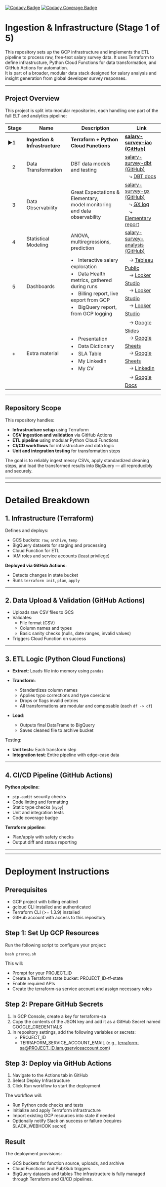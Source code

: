 [![Codacy Badge](https://api.codacy.com/project/badge/Grade/f34108759f0b47efb917df47d2e2d177)](https://app.codacy.com/gh/Viktor-Soltesz/salary-survey-iac/dashboard)
[![Codacy Coverage Badge](https://api.codacy.com/project/badge/Coverage/f34108759f0b47efb917df47d2e2d177)](https://app.codacy.com/gh/Viktor-Soltesz/salary-survey-iac/dashboard)

# Ingestion & Infrastructure (Stage 1 of 5)

This repository sets up the GCP infrastructure and implements the ETL pipeline to process raw, free-text salary survey data. It uses Terraform to define infrastructure, Python Cloud Functions for data transformation, and GitHub Actions for automation.  
It is part of a broader, modular data stack designed for salary analysis and insight generation from global developer survey responses.

---

## Project Overview

This project is split into modular repositories, each handling one part of the full ELT and analytics pipeline:

| Stage | Name                        | Description                                | Link |
|-------|-----------------------------|--------------------------------------------|------------|
| **▶️1** | **Ingestion & Infrastructure**  | **Terraform + Python Cloud Functions** | **[salary-survey-iac (GitHub)](https://github.com/Viktor-Soltesz/salary-survey-iac)** |
| ㅤ2     | Data Transformation   | DBT data models and testing               | [salary-survey-dbt (GitHub)](https://github.com/Viktor-Soltesz/salary-survey-dbt) <br> ㅤ⤷ [DBT docs](https://viktor-soltesz.github.io/salary-survey-dbt-docs/index.html#!/overview)|
| ㅤ3     | Data Observability  | Great Expectations & Elementary, <br> model monitoring and data observability     | [salary-survey-gx (GitHub)](https://github.com/Viktor-Soltesz/salary-survey-gx) <br> ㅤ⤷ [GX log](https://viktor-soltesz.github.io/salary-survey-gx/gx_site/index.html) <br> ㅤ⤷ [Elementary report](https://viktor-soltesz.github.io/salary-survey-dbt/elementary_report.html#/report/dashboard) |
| ㅤ4     | Statistical Modeling    | ANOVA, multiregressions, prediction   | [salary-survey-analysis (GitHub)](https://github.com/Viktor-Soltesz/salary-survey-analysis) |
| ㅤ5     | Dashboards          | •ㅤInteractive salary exploration <br> •ㅤData Health metrics, gathered during runs <br> •ㅤBilling report, live export from GCP <br> •ㅤBigQuery report, from GCP logging |ㅤ🡢 [Tableau Public](https://public.tableau.com/app/profile/viktor.solt.sz/viz/SoftwareDeveloperSalaries/Dashboard) <br>ㅤ🡢 [Looker Studio](https://lookerstudio.google.com/s/mhwL6JfNlaw)<br>ㅤ🡢 [Looker Studio](https://lookerstudio.google.com/s/tp8jUo4oPRs)<br>ㅤ🡢 [Looker Studio](https://lookerstudio.google.com/s/v2BIFW-_Jak)|
| ㅤ+     | Extra material | •ㅤPresentation <br> •ㅤData Dictionary <br>  •ㅤSLA Table <br>  •ㅤMy LinkedIn<br>  •ㅤMy CV|ㅤ🡢 [Google Slides](https://docs.google.com/presentation/d/1BHC6QnSpObVpulEcyDLXkW-6YLo2hpnwQ3miQg43iBg/edit?slide=id.g3353e8463a7_0_28#slide=id.g3353e8463a7_0_28) <br>ㅤ🡢 [Google Sheets](https://docs.google.com/spreadsheets/d/1cTikHNzcw3e-gH3N8F4VX-viYlCeLbm5JkFE3Wdcnjo/edit?gid=0#gid=0) <br>ㅤ🡢 [Google Sheets](https://docs.google.com/spreadsheets/d/1r85NlwsGV1DDy4eRBfMjZgI-1_uyIbl1fUazgY00Kz0/edit?usp=sharing) <br>ㅤ🡢 [LinkedIn](https://www.linkedin.com/in/viktor-soltesz/) <br>ㅤ🡢 [Google Docs](https://www.linkedin.com/in/viktor-soltesz/)|

---

## Repository Scope

This repository handles:
- **Infrastructure setup** using Terraform
- **CSV ingestion and validation** via GitHub Actions
- **ETL pipeline** using modular Python Cloud Functions
- **CI/CD workflows** for infrastructure and data logic
- **Unit and integration testing** for transformation steps

The goal is to reliably ingest messy CSVs, apply standardized cleaning steps, and load the transformed results into BigQuery — all reproducibly and securely.

---
---

# Detailed Breakdown

## 1. Infrastructure (Terraform)

Defines and deploys:
- GCS buckets: `raw`, `archive`, `temp`
- BigQuery datasets for staging and processing
- Cloud Function for ETL
- IAM roles and service accounts (least privilege)

**Deployed via GitHub Actions**:
- Detects changes in state bucket
- Runs `terraform init`, `plan`, `apply`

---

## 2. Data Upload & Validation (GitHub Actions)

- Uploads raw CSV files to GCS
- Validates:
  - File format (CSV)
  - Column names and types
  - Basic sanity checks (nulls, date ranges, invalid values)
- Triggers Cloud Function on success

---

## 3. ETL Logic (Python Cloud Functions)

- **Extract**: Loads file into memory using `pandas`
- **Transform**:

  - Standardizes column names
  - Applies typo corrections and type coercions
  - Drops or flags invalid entries
  - All transformations are modular and composable (each `df -> df`)

- **Load**:

  - Outputs final DataFrame to BigQuery
  - Saves cleaned file to archive bucket

Testing:

- **Unit tests**: Each transform step
- **Integration test**: Entire pipeline with edge-case data

---

## 4. CI/CD Pipeline (GitHub Actions)

**Python pipeline:**

- `pip-audit` security checks
- Code linting and formatting
- Static type checks (`mypy`)
- Unit and integration tests
- Code coverage badge

**Terraform pipeline:**

- Plan/apply with safety checks
- Output diff and status reporting

---
---

# Deployment Instructions

## Prerequisites

- GCP project with billing enabled
- gcloud CLI installed and authenticated
- Terraform CLI (>= 1.3.9) installed
- GitHub account with access to this repository

## Step 1: Set Up GCP Resources

Run the following script to configure your project:

```
bash prereq.sh
```

This will:
- Prompt for your PROJECT_ID
- Create a Terraform state bucket: PROJECT_ID-tf-state
- Enable required APIs
- Create the terraform-sa service account and assign necessary roles

## Step 2: Prepare GitHub Secrets

1. In GCP Console, create a key for terraform-sa
2. Copy the contents of the JSON key and add it as a GitHub Secret named GOOGLE_CREDENTIALS
3. In repository settings, add the following variables or secrets:
    - PROJECT_ID
    - TERRAFORM_SERVICE_ACCOUNT_EMAIL (e.g., terraform-sa@PROJECT_ID.iam.gserviceaccount.com)

## Step 3: Deploy via GitHub Actions

1. Navigate to the Actions tab in GitHub
2. Select Deploy Infrastructure
3. Click Run workflow to start the deployment

The workflow will:
- Run Python code checks and tests
- Initialize and apply Terraform infrastructure
- Import existing GCP resources into state if needed
- Optionally notify Slack on success or failure (requires SLACK_WEBHOOK secret)

## Result

The deployment provisions:
- GCS buckets for function source, uploads, and archive
- Cloud Functions and Pub/Sub triggers
- BigQuery datasets and tables
The infrastructure is fully managed through Terraform and CI/CD pipelines.

